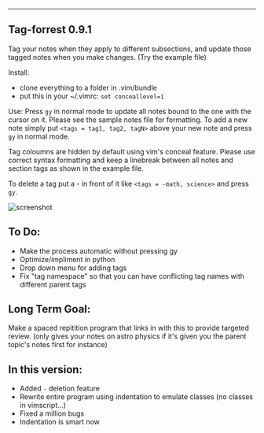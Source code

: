 ***
## Tag-forrest 0.9.1
Tag your notes when they apply to different subsections, and update those tagged notes when you make changes. (Try the example file)

Install: 
  - clone everything to a folder in .vim/bundle
  - put this in your ~/.vimrc: `set conceallevel=1`

Use: Press `gy` in normal mode to update all notes bound to the one with the cursor on it. Please see the sample notes file for formatting. To add a new note simply put `<tags = tag1, tag2, tagN>` above your new note and press `gy` in normal mode.  

Tag coloumns are hidden by default using vim's conceal feature. 
Please use correct syntax formatting and keep a linebreak between all notes and section tags as shown in the example file.

To delete a tag put a - in front of it like `<tags = -math, science>` and press `gy`.

![screenshot](http://i.imgur.com/68fEVD1.png)

## To Do:
 * Make the process automatic without pressing gy
 * Optimize/impliment in python
 * Drop down menu for adding tags
 * Fix "tag namespace" so that you can have conflicting tag names with different parent tags

## Long Term Goal:
  Make a spaced repitition program that links in with this to provide targeted review. (only gives your notes on astro physics if it's given you the parent topic's notes first for instance)

## In this version:
 * Added `-` deletion feature
 * Rewrite entire program using indentation to emulate classes (no classes in vimscript...)
 * Fixed a million bugs
 * Indentation is smart now
